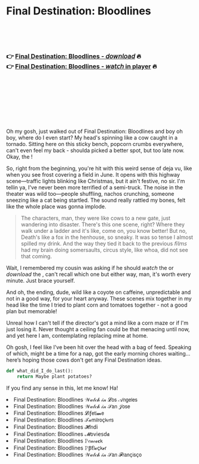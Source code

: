 <h1>Final Destination: Bloodlines</h1>

<br><br><br>

<h3>👉 <a href="https://Jeffs-steagunoprap1970.github.io/semolulqte/">Final Destination: Bloodlines - 𝘥𝘰𝘸𝘯𝘭𝘰𝘢𝘥</a> 🔥<br>
👉 <a href="https://Jeffs-steagunoprap1970.github.io/semolulqte/">Final Destination: Bloodlines - 𝘸𝘢𝘵𝘤𝘩 in player</a> 🔥
</h3>



<br><br><br><br><br><br><br>


Oh my gosh, just walked out of Final Destination: Bloodlines and boy oh boy, where do I even start? My head's spinning like a cow caught in a tornado. Sitting here on this sticky bench, popcorn crumbs everywhere, can't even feel my back - shoulda picked a better spot, but too late now. Okay, the  !

So, right from the beginning, you're hit with this weird sense of deja vu, like when you see frost covering a field in June. It opens with this highway scene—traffic lights blinking like Christmas, but it ain't festive, no sir. I'm tellin ya, I've never been more terrified of a semi-truck. The noise in the theater was wild too—people shuffling, nachos crunching, someone sneezing like a cat being startled. The sound really rattled my bones, felt like the whole place was gonna implode.

> The characters, man, they were like cows to a new gate, just wandering into disaster. There's this one scene, right? Where they walk under a ladder and it's like, come on, you know better! But no, Death's like a fox in the henhouse, so sneaky. It was so tense I almost spilled my drink. And the way they tied it back to the previous 𝘧𝘪𝘭𝘮𝘴 had my brain doing somersaults, circus style, like whoa, did not see that coming.

Wait, I remembered my cousin was asking if he should 𝘸𝘢𝘵𝘤𝘩 the   or 𝘥𝘰𝘸𝘯𝘭𝘰𝘢𝘥 the  , can't recall which one but either way, man, it's worth every minute. Just brace yourself.

And oh, the ending, dude, wild like a coyote on caffeine, unpredictable and not in a good way, for your heart anyway. These scenes mix together in my head like the time I tried to plant corn and tomatoes together - not a good plan but memorable!

Unreal how I can't tell if the director's got a mind like a corn maze or if I'm just losing it. Never thought a ceiling fan could be that menacing until now, and yet here I am, contemplating replacing mine at home. 

Oh gosh, I feel like I've been hit over the head with a bag of feed. Speaking of which, might be a time for a nap, got the early morning chores waiting… here’s hoping those cows don't get any Final Destination ideas.

```python
def what_did_I_do_last():
    return Maybe plant potatoes?
```

If you find any sense in this, let me know! Ha!

<li>Final Destination: Bloodlines 𝒲𝒶𝓉𝒸𝒽 𝒾𝓃 𝓛𝗈𝗌 𝒜𝗇𝗀𝖾𝗅𝖾𝗌</li>
<li>Final Destination: Bloodlines 𝒲𝒶𝓉𝒸𝒽 𝒾𝓃 𝒮𝖺𝗇 𝒥𝗈𝗌𝖾</li>
<li>Final Destination: Bloodlines 𝓛𝗂ƒ𝖾𝗍𝗂𝓶𝖾</li>
<li>Final Destination: Bloodlines 𝒯𝒶𝗆𝗂𝗅𝗋𝗈ç𝗄𝑒𝗋𝗌</li>
<li>Final Destination: Bloodlines 𝓗𝗂𝗇ԁ𝗂</li>
<li>Final Destination: Bloodlines 𝓜𝗈ν𝗂𝖾𝗌ԁ𝖆</li>
<li>Final Destination: Bloodlines 𝙿𝑒𝒶𝒸𝓸𝐜𝗄</li>
<li>Final Destination: Bloodlines 𝙿Ꞵť𝗅𝓸ç𝗄𝓮𝗋</li>
<li>Final Destination: Bloodlines 𝒲𝒶𝓉𝒸𝒽 𝒾𝓃 𝒮𝖺𝗇 𝓕𝗋𝖺𝗇ç𝗂𝗌ç𝗈</li>
